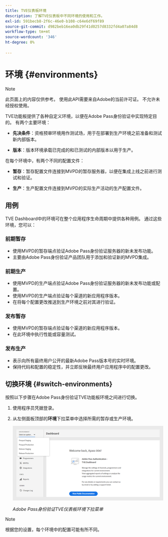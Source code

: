 ```yaml
---
title: TVE仪表板环境
description: 了解TVE仪表板中不同环境的使用和工作。
exl-id: 591becb8-2f6c-46e0-b108-c64e6df69f89
source-git-commit: d982beb16ea0db29f41d0257d8332fd4a07a84d8
workflow-type: tm+mt
source-wordcount: '346'
ht-degree: 0%

---
```


# 环境 {#environments}

>[!NOTE]
>
>此页面上的内容仅供参考。 使用此API需要来自Adobe的当前许可证。 不允许未经授权使用。

TVE功能板提供了各种自定义环境，以便在Adobe Pass身份验证中实现特定目的。 有两个主要环境：

* **先决条件**：资格预审环境用作测试场，用于在部署到生产环境之前准备和测试新内部版本。

* **版本**：版本环境承载已完成的和已测试的内部版本以用于生产。

在每个环境中，有两个不同的配置文件：

* **暂存**：暂存配置文件连接到MVPD的暂存服务器，以便在集成上线之前进行测试和验证。

* **生产**：生产配置文件连接到MVPD的实际生产活动的生产配置文件。

## 用例

TVE Dashboard中的环境可在整个应用程序生命周期中提供各种用例。 通过这些环境，您可以：

### 前期暂存

* 使用MVPD的暂存端点验证Adobe Pass身份验证服务器的新未发布功能。
* 主要由Adobe Pass身份验证产品团队用于添加和验证新的MVPD集成。

### 前期生产

* 使用MVPD的生产端点验证Adobe Pass身份验证服务器的新未发布功能或配置。
* 使用MVPD的生产端点验证每个渠道的新应用程序版本。
* 在将每个配置更改推送到生产环境之前对其进行验证。

### 发布暂存

* 使用MVPD的暂存端点验证每个渠道的新应用程序版本。
* 在此环境中执行性能或容量测试。

### 发布生产

* 表示向所有最终用户公开的最新Adobe Pass版本号的实时环境。
* 保持代码和配置的稳定性，并立即反映最终用户应用程序中的配置更改。

## 切换环境 {#switch-environments}

按照以下步骤在Adobe Pass身份验证TVE功能板环境之间进行切换。

1. 使用程序员凭据登录。

1. 从左侧面板顶部的&#x200B;**环境**&#x200B;下拉菜单中选择所需的暂存或生产环境。

   ![TVE仪表板环境下拉列表](../assets/tve-dashboard/new-tve-dashboard/dashboard/dashboard-environment-menu.png)

   *Adobe Pass身份验证TVE仪表板环境下拉菜单*

>[!NOTE]
>
> 根据您的设置，每个环境中的配置可能有所不同。
